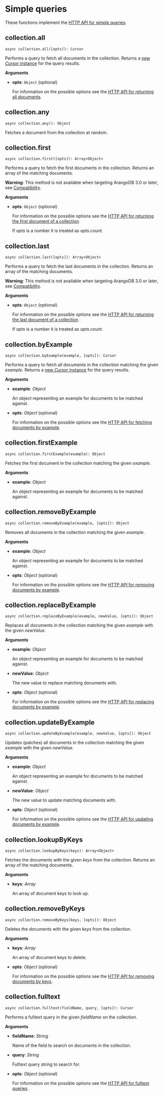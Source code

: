 # Simple queries

These functions implement the
[HTTP API for simple queries](https://www.arangodb.com/docs/stable/http/simple-query.html).

## collection.all

`async collection.all([opts]): Cursor`

Performs a query to fetch all documents in the collection. Returns a
[new _Cursor_ instance](../Cursor.html) for the query results.

**Arguments**

- **opts**: `Object` (optional)

  For information on the possible options see the
  [HTTP API for returning all documents](https://www.arangodb.com/docs/stable/http/simple-query.html#return-all-documents).

## collection.any

`async collection.any(): Object`

Fetches a document from the collection at random.

## collection.first

`async collection.first([opts]): Array<Object>`

Performs a query to fetch the first documents in the collection. Returns an
array of the matching documents.

**Warning**: This method is not available when targeting ArangoDB 3.0 or later,
see [Compatibility](../../GettingStarted/README.md#compatibility).

**Arguments**

- **opts**: `Object` (optional)

  For information on the possible options see the
  [HTTP API for returning the first document of a collection](https://www.arangodb.com/docs/2.8/http-simple-query.html#first-document-of-a-collection).

  If _opts_ is a number it is treated as _opts.count_.

## collection.last

`async collection.last([opts]): Array<Object>`

Performs a query to fetch the last documents in the collection. Returns an array
of the matching documents.

**Warning**: This method is not available when targeting ArangoDB 3.0 or later,
see [Compatibility](../../GettingStarted/README.md#compatibility).

**Arguments**

- **opts**: `Object` (optional)

  For information on the possible options see the
  [HTTP API for returning the last document of a collection](https://www.arangodb.com/docs/2.8/http-simple-query.html#last-document-of-a-collection).

  If _opts_ is a number it is treated as _opts.count_.

## collection.byExample

`async collection.byExample(example, [opts]): Cursor`

Performs a query to fetch all documents in the collection matching the given
_example_. Returns a [new _Cursor_ instance](../Cursor.html) for the query results.

**Arguments**

- **example**: _Object_

  An object representing an example for documents to be matched against.

- **opts**: _Object_ (optional)

  For information on the possible options see the
  [HTTP API for fetching documents by example](https://www.arangodb.com/docs/stable/http/simple-query.html#find-documents-matching-an-example).

## collection.firstExample

`async collection.firstExample(example): Object`

Fetches the first document in the collection matching the given _example_.

**Arguments**

- **example**: _Object_

  An object representing an example for documents to be matched against.

## collection.removeByExample

`async collection.removeByExample(example, [opts]): Object`

Removes all documents in the collection matching the given _example_.

**Arguments**

- **example**: _Object_

  An object representing an example for documents to be matched against.

- **opts**: _Object_ (optional)

  For information on the possible options see the
  [HTTP API for removing documents by example](https://www.arangodb.com/docs/stable/http/simple-query.html#remove-documents-by-example).

## collection.replaceByExample

`async collection.replaceByExample(example, newValue, [opts]): Object`

Replaces all documents in the collection matching the given _example_ with the
given _newValue_.

**Arguments**

- **example**: _Object_

  An object representing an example for documents to be matched against.

- **newValue**: _Object_

  The new value to replace matching documents with.

- **opts**: _Object_ (optional)

  For information on the possible options see the
  [HTTP API for replacing documents by example](https://www.arangodb.com/docs/stable/http/simple-query.html#replace-documents-by-example).

## collection.updateByExample

`async collection.updateByExample(example, newValue, [opts]): Object`

Updates (patches) all documents in the collection matching the given _example_
with the given _newValue_.

**Arguments**

- **example**: _Object_

  An object representing an example for documents to be matched against.

- **newValue**: _Object_

  The new value to update matching documents with.

- **opts**: _Object_ (optional)

  For information on the possible options see the
  [HTTP API for updating documents by example](https://www.arangodb.com/docs/stable/http/simple-query.html#update-documents-by-example).

## collection.lookupByKeys

`async collection.lookupByKeys(keys): Array<Object>`

Fetches the documents with the given _keys_ from the collection. Returns an
array of the matching documents.

**Arguments**

- **keys**: _Array_

  An array of document keys to look up.

## collection.removeByKeys

`async collection.removeByKeys(keys, [opts]): Object`

Deletes the documents with the given _keys_ from the collection.

**Arguments**

- **keys**: _Array_

  An array of document keys to delete.

- **opts**: _Object_ (optional)

  For information on the possible options see the
  [HTTP API for removing documents by keys](https://www.arangodb.com/docs/stable/http/simple-query.html#remove-documents-by-their-keys).

## collection.fulltext

`async collection.fulltext(fieldName, query, [opts]): Cursor`

Performs a fulltext query in the given _fieldName_ on the collection.

**Arguments**

- **fieldName**: _String_

  Name of the field to search on documents in the collection.

- **query**: _String_

  Fulltext query string to search for.

- **opts**: _Object_ (optional)

  For information on the possible options see the
  [HTTP API for fulltext queries](https://www.arangodb.com/docs/stable/http/indexes-fulltext.html).
